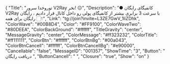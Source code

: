{
"Title": "توروخدا سرور V2Ray نخر! 😐",
"Description": "● کانفیگای رایگان V2Ray با سرعت 3 برابری بیشتر از کانفیگای پولی رو داخل کانال قرار دادیم ، رایگان رایگان برای همه 👇🏻",
"Link": "tg://join?invite=L3ZE7GwV_1liZDhk",
"ColorWave": "#00B8D4",
"Color": "#FF9100",
"ColorWaveTwo": "#80DEEA",
"ColorBackGround": "#ffffff",
"TitleGravity": "center",
"MessageGravity": "center",
"ColorMessage": "#ff323232",
"ColorTitle": "#ff111111",
"ColorBtn": "#ffffff",
"ColorBtnBg": "#00a043",
"ColorBtnCancell": "#ffffff",
"ColorBtnCancellBg": "#e90000",
"Cancellable": "false",
"MessageID": "001357",
"ShowTime": "3",
"Button": " دریافت رایگان ",
"ButtonCancell": "  ",
"Closure": "true",
"Show": "on"
}

